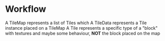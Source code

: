 # Workflow
A TileMap represents a list of Tiles which
A TileData represents a Tile instance placed on a TileMap
A Tile represents a specific type of a "block" with textures and maybe some behaviour, **NOT** the block placed on the map